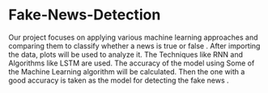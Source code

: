 # Fake-News-Detection
Our project focuses on applying various machine learning approaches and comparing         them to classify whether a news is true or false . After importing the data, plots will be  used to analyze it. The Techniques like RNN and Algorithms like LSTM are used. The accuracy of the model using Some of the Machine Learning algorithm will be  calculated. Then the one with a good accuracy is taken as the model for detecting the fake news .

